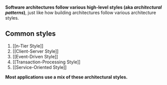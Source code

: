 **Software architectures follow various high-level styles (aka _architectural patterns_)**, just like how building architectures follow various architecture styles.

## Common styles

1. [[n-Tier Style]]
2. [[Client-Server Style]]
3. [[Event-Driven Style]]
4. [[Transaction-Processing Style]]
5. [[Service-Oriented Style]]

**Most applications use a mix of these architectural styles.**

